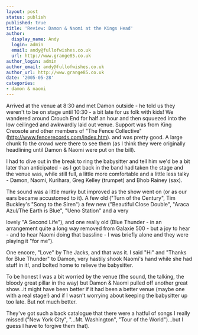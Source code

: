 ```yaml
---
layout: post
status: publish
published: true
title: 'Review: Damon & Naomi at the Kings Head'
author:
  display_name: Andy
  login: admin
  email: andy@fullofwishes.co.uk
  url: http://www.grange85.co.uk
author_login: admin
author_email: andy@fullofwishes.co.uk
author_url: http://www.grange85.co.uk
date: '2005-05-28'
categories:
- damon & naomi
---
```


Arrived at the venue at 8:30 and met Damon outside - he told us they weren't to be on stage until 10:30 - a bit late for us folk with kids! We wandered around Crouch End for half an hour and then squuezed into the low ceilinged and awkwardly laid out venue. Support was from King Creosote and other members of "The Fence Collective" (http://www.fencerecords.com/index.htm). and was pretty good. A large chunk fo the crowd were there to see them (as I think they were originally headlining until Damon & Naomi were put on the bill).

I had to dive out in the break to ring the babysitter and tell him we'd be a bit later than anticipated - as I got back in the band had taken the stage and the venue was, while still full, a little more comfortable and a little less talky - Damon, Naomi, Kurihara, Greg Kelley (trumpet) and Bhob Rainey (sax).

The sound was a little murky but improved as the show went on (or as our ears became accustomed to it). A few old ("Turn of the Century", Tim Buckley's "Song to the Siren") a few new ("Beautiful Close Double", "Araca Azul/The Earth is Blue", "Ueno Station" and a very

lovely "A Second Life"), and one really old (Blue Thunder - in an arrangement quite a long way removed from Galaxie 500 - but a joy to hear - and to hear Naomi doing that bassline - I was briefly alone and they were playing it "for me").

One encore, "Love" by The Jacks, and that was it. I said "Hi" and "Thanks for Blue Thunder" to Damon, very hastily shook Naomi's hand while she had stuff in it!, and bolted home to relieve the babysitter. 

To be honest I was a bit worried by the venue (the sound, the talking, the bloody great pillar in the way) but Damon & Naomi pulled off another great show...it might have been better if it had been a better venue (maybe one with a real stage!) and if I wasn't worrying about keeping the babysitter up too late. But not much better.

They've got such a back catalogue that there were a hatful of songs I really missed ("New York City", "...Mt. Washington", "Tour of the World")...but I guess I have to forgive them that).



